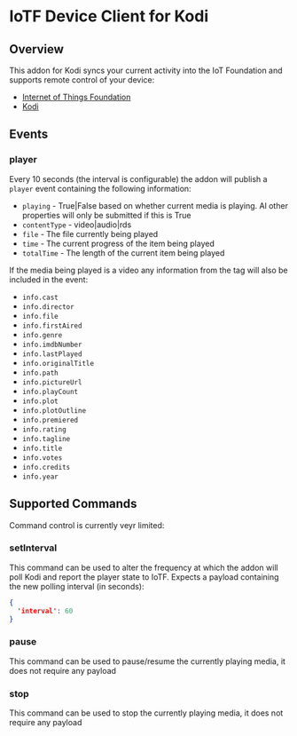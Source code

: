 # IoTF Device Client for Kodi

## Overview
This addon for Kodi syncs your current activity into the IoT Foundation and supports remote control of your device:

- [Internet of Things Foundation](https://internetofthings.ibmcloud.com)
- [Kodi](http://kodi.tv/)

## Events

### player
Every 10 seconds (the interval is configurable) the addon will publish a ``player`` event containing the following information:
- ``playing`` - True|False based on whether current media is playing.  Al other properties will only be submitted if this is True
- ``contentType`` - video|audio|rds
- ``file`` - The file currently being played 
- ``time`` - The current progress of the item being played 
- ``totalTime`` - The length of the current item being played

If the media being played is a video any information from the tag will also be included in the event:

- ``info.cast``
- ``info.director``
- ``info.file``
- ``info.firstAired``
- ``info.genre``
- ``info.imdbNumber``
- ``info.lastPlayed``
- ``info.originalTitle``
- ``info.path``
- ``info.pictureUrl``
- ``info.playCount``
- ``info.plot``
- ``info.plotOutline``
- ``info.premiered``
- ``info.rating``
- ``info.tagline``
- ``info.title``
- ``info.votes``
- ``info.credits``
- ``info.year``

## Supported Commands
Command control is currently veyr limited:

### setInterval
This command can be used to alter the frequency at which the addon will poll Kodi and report the player state to IoTF.  Expects a payload containing the new polling interval (in seconds):

```json
{
  'interval': 60
}
```

### pause
This command can be used to pause/resume the currently playing media, it does not require any payload

### stop
This command can be used to stop the currently playing media, it does not require any payload
